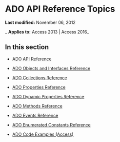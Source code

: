 
# ADO API Reference Topics

 **Last modified:** November 06, 2012

 _ **Applies to:** Access 2013 | Access 2016_

## In this section


- [ADO API Reference](0fd6aff8-dbff-50c7-649f-2d9c31aedb2f.md)
    
- [ADO Objects and Interfaces Reference](30b8ae58-90b3-4050-83ce-bc53a4303ab0.md)
    
- [ADO Collections Reference](40ff4d30-85de-4cc6-a3d0-e24a3c5c2c0d.md)
    
- [ADO Properties Reference](275940f1-d022-43d1-a08e-eabf22b95bef.md)
    
- [ADO Dynamic Properties Reference](5efcc693-6a94-472d-973e-27468edb095a.md)
    
- [ADO Methods Reference](78cc536f-7b96-4494-befe-526bec1e9322.md)
    
- [ADO Events Reference](5b9236da-1cac-45c1-8462-fce09899b6ae.md)
    
- [ADO Enumerated Constants Reference](23e315c8-928a-49ad-b0cb-b70a078bb740.md)
    
- [ADO Code Examples (Access)](02f18f49-c153-4560-8d2e-17e9ba445e78.md)
    
